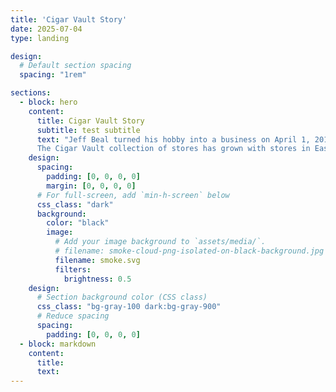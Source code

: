 ```yaml
--- 
title: 'Cigar Vault Story'
date: 2025-07-04
type: landing

design:
  # Default section spacing
  spacing: "1rem"

sections:
  - block: hero
    content:
      title: Cigar Vault Story
      subtitle: test subtitle
      text: "Jeff Beal turned his hobby into a business on April 1, 2017, when he and his team of cigar lovers opened The Cigar Vault in downtown Buda. “We [Beal and General Manager Brian Foley] both knew cigars and how to smoke cigars, but who do we get them from? Why are we getting it from them? Is the pricing good? Who can we trust?” Beal said. “Neither one of us really had any experience in this [cigar] industry, so building relationships with people who knew what they were doing was important.” Foley said what makes The Cigar Vault stand out from other cigar lounges is the staff treats customers like family. There are no membership fees, and they want every type of person to experience the lounge. “It has always been kind of taboo for people to go into a cigar shop if they don’t know what they are doing. They feel intimidated. We didn’t want that,” Foley said. “You don’t need to know about cigars; it doesn’t matter. We’re still learning, and we want you to be comfortable. We genuinely care about you, not that you are here to buy cigars, but you as a person in this community because [we’re] family.”<br><br>
      The Cigar Vault collection of stores has grown with stores in East Austin, San Marcos, and Bee Cave."
    design:
      spacing:
        padding: [0, 0, 0, 0]
        margin: [0, 0, 0, 0]
      # For full-screen, add `min-h-screen` below
      css_class: "dark"
      background:
        color: "black"
        image:
          # Add your image background to `assets/media/`.
          # filename: smoke-cloud-png-isolated-on-black-background.jpg
          filename: smoke.svg
          filters:
            brightness: 0.5
    design:
      # Section background color (CSS class)
      css_class: "bg-gray-100 dark:bg-gray-900"
      # Reduce spacing
      spacing:
        padding: [0, 0, 0, 0]
  - block: markdown
    content:
      title: 
      text:
---
```

